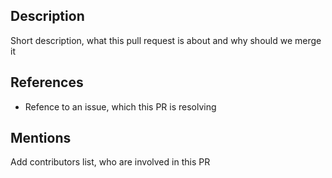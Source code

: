 ## Description

Short description, what this pull request is about and why should we merge it

## References

- Refence to an issue, which this PR is resolving

## Mentions

Add contributors list, who are involved in this PR
